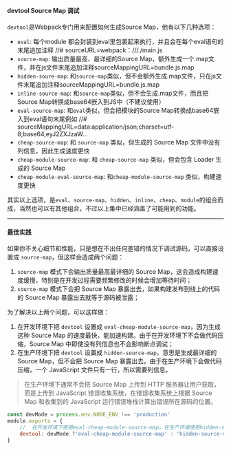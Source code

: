 #### devtool Source Map 调试

`devtool`是Webpack专门用来配置如何生成Source Map，他有以下几种选项：

- `eval`: 每个module 都会封装到eval里包裹起来执行，并且会在每个eval语句的末尾追加注释 //# sourceURL=webpack：///./main.js
- `source-map`: 输出质量最高、最详细的Source Map，额外生成一个.map文件，并在js文件末尾追加注释sourceMappingURL=bundle.js.map
- `hidden-soure-map`: 和`source-map`类似，但不会额外生成.map文件，只在js文件末尾追加注释sourceMappingURL=bundle.js.map
- `inline-source-map`: 和`source-map`类似，但不会生成.map文件，而且把Source Map转换成base64嵌入到JS中（不建议使用）
- `eval-source-map`: 和`eval`类似，但会把模块的Source Map转换成base64嵌入到eval语句末尾例如 //# sourceMappingURL=data:application/json;charset=utf-8;base64,eyJ2ZXJzaW...
- `cheap-source-map`: 和 `source-map` 类似，但生成的 Source Map 文件中没有列信息，因此生成速度更快
- `cheap-module-source-map`: 和 `cheap-source-map` 类似，但会包含 Loader 生成的 Source Map
- `cheap-module-eval-source-map`: 和`cheap-module-source-map` 类似，构建速度更快

其实以上选项，是`eval`、`source-map`、`hidden`、`inline`、`cheap`、`module`的组合而成，当然也可以有其他组合，不过以上集中已经涵盖了可能用到的功能。

---

#### 最佳实践

如果你不关心细节和性能，只是想在不出任何差错的情况下调试源码，可以直接设置成 `source-map`，但这样会造成两个问题：

1. `source-map` 模式下会输出质量最高最详细的 Source Map，这会造成构建速度缓慢，特别是在开发过程需要频繁修改的时候会增加等待时间；
2. `source-map` 模式下会把 Source Map 暴露出去，如果构建发布到线上的代码的 Source Map 暴露出去就等于源码被泄露；

为了解决以上两个问题，可以这样做：

1. 在开发环境下把 `devtool` 设置成 `eval-cheap-module-source-map`，因为生成这种 Source Map 的速度最快，能加速构建。由于在开发环境下不会做代码压缩，Source Map 中即使没有列信息也不会影响断点调试；
2. 在生产环境下把 `devtool` 设置成 `hidden-source-map`，意思是生成最详细的 Source Map，但不会把 Source Map 暴露出去。由于在生产环境下会做代码压缩，一个 JavaScript 文件只有一行，所以需要列信息。


>在生产环境下通常不会把 Source Map 上传到 HTTP 服务器让用户获取，而是上传到 JavaScript 错误收集系统，在错误收集系统上根据 Source Map 和收集到的 JavaScript 运行错误堆栈计算出错误所在源码的位置。

```javascript
const devMode = process.env.NODE_ENV !== 'production'
module.exports = {
    //  在开发环境下使用eval-cheap-module-source-map，在生产环境使用hidden-source-map
    devtool: devMode ?'eval-cheap-module-source-map' : 'hidden-source-map',
}
```
